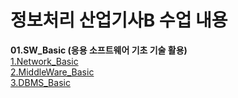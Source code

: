 # 정보처리 산업기사B 수업 내용

**01.SW_Basic (응용 소프트웨어 기초 기술 활용)**        
[1.Network_Basic](01.SW_Basic/1.Network_Basic/README.md)          
[2.MiddleWare_Basic](01.SW_Basic/2.MiddleWare_Basic/README.md)           
[3.DBMS_Basic](01.SW_Basic/3.DBMS_Basic/README.md)           
